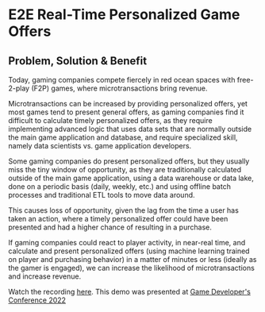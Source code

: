 # E2E Real-Time Personalized Game Offers

## Problem, Solution & Benefit

Today, gaming companies compete fiercely in red ocean spaces with free-2-play (F2P) games, where microtransactions bring revenue. 

Microtransactions can be increased by providing personalized offers, yet most games tend to present general offers, as gaming companies find it difficult to calculate timely personalized offers, as they require implementing advanced logic that uses data sets that are normally outside the main game application and database, and require specialized skill, namely data scientists vs. game application developers.

Some gaming companies do present personalized offers, but they usually miss the tiny window of opportunity, as they are traditionally calculated outside of the main game application, using a data warehouse or data lake, done on a periodic basis (daily, weekly, etc.) and using offline batch processes and traditional ETL tools to move data around.

This causes loss of opportunity, given the lag from the time a user has taken an action, where a timely personalized offer could have been presented and had a higher chance of resulting in a purchase. 

If gaming companies could react to player activity, in near-real time, and calculate and present personalized offers (using machine learning trained on player and purchasing behavior) in a matter of minutes or less (ideally as the gamer is engaged), we can increase the likelihood of microtransactions and increase revenue. 

Watch the recording [here](https://www.youtube.com/watch?v=iHUa0PpI-ec). This demo was presented at [Game Developer's Conference 2022](https://gdc.informatech.com/2022)